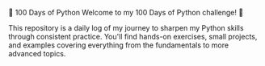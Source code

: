🐍 100 Days of Python
Welcome to my 100 Days of Python challenge! 🎯

This repository is a daily log of my journey to sharpen my Python skills through consistent practice.
You'll find hands-on exercises, small projects, and examples covering everything from the fundamentals to more advanced topics.
